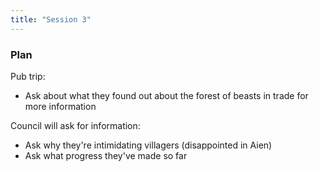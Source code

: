 ```yaml
---
title: "Session 3"
---
```


### Plan

Pub trip:

- Ask about what they found out about the forest of beasts in trade for more
  information

Council will ask for information:

- Ask why they're intimidating villagers (disappointed in Aien)
- Ask what progress they've made so far
